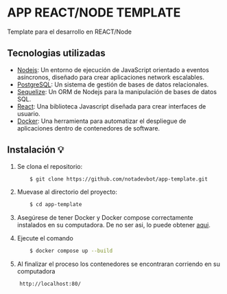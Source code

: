 # APP REACT/NODE TEMPLATE

Template para el desarrollo en REACT/Node

## Tecnologias utilizadas

-   [Nodejs](https://nodejs.org/es/): Un entorno de ejecución de JavaScript orientado a eventos asíncronos, diseñado para crear aplicaciones network escalables.
-   [PostgreSQL](https://www.postgresql.org/): Un sistema de gestión de bases de datos relacionales.
-   [Sequelize](https://sequelize.org/): Un ORM de Nodejs para la manipulación de bases de datos SQL.
-   [React](https://es.reactjs.org/): Una biblioteca Javascript diseñada para crear interfaces de usuario.
-   [Docker](https://www.docker.com/): Una herramienta para automatizar el despliegue de aplicaciones dentro de contenedores de software.

## Instalación 💡

1. Se clona el repositorio:

    ```bash
        $ git clone https://github.com/notadevbot/app-template.git
    ```

2. Muevase al directorio del proyecto:

    ```bash
        $ cd app-template
    ```

3. Asegúrese de tener Docker y Docker compose correctamente instalados en su computadora. De no ser asi, lo puede obtener [aqui](https://www.docker.com/).

4. Ejecute el comando

    ```bash
        $ docker compose up --build
    ```

5. Al finalizar el proceso los contenedores se encontraran corriendo en su computadora

```bash
    http://localhost:80/
```
